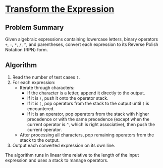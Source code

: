 # [Transform the Expression](https://www.spoj.com/problems/ONP/)

## Problem Summary
Given algebraic expressions containing lowercase letters, binary operators `+`, `-`, `*`, `/`, `^`, and parentheses, convert each expression to its Reverse Polish Notation (RPN) form.

## Algorithm
1. Read the number of test cases `t`.
2. For each expression:
   - Iterate through characters:
     - If the character is a letter, append it directly to the output.
     - If it is `(`, push it onto the operator stack.
     - If it is `)`, pop operators from the stack to the output until `(` is encountered.
     - If it is an operator, pop operators from the stack with higher precedence or with the same precedence (except when the current operator is `^`, which is right associative), then push the current operator.
   - After processing all characters, pop remaining operators from the stack to the output.
3. Output each converted expression on its own line.

The algorithm runs in linear time relative to the length of the input expression and uses a stack to manage operators.
